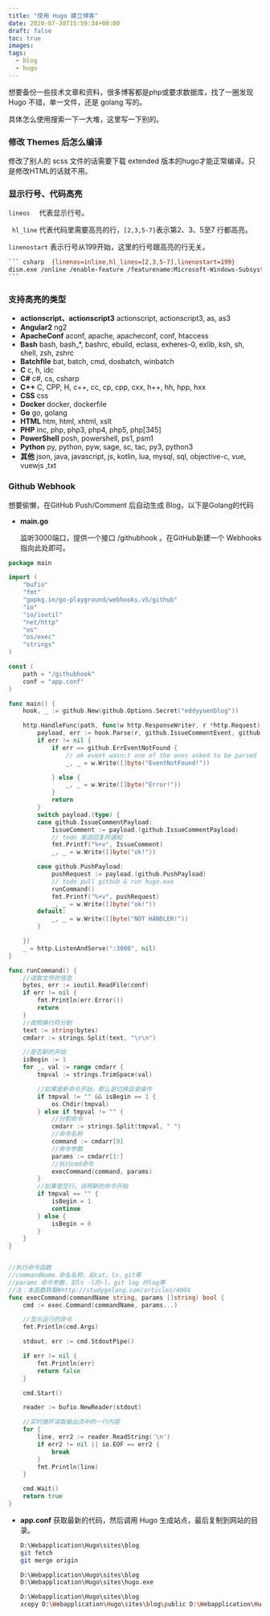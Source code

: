 ```yaml
---
title: "使用 Hugo 建立博客"
date: 2020-07-30T15:59:34+08:00
draft: false
toc: true
images:
tags: 
  - blog
  - hugo
---
```






想要备份一些技术文章和资料，很多博客都是php或要求数据库，找了一圈发现 Hugo 不错，单一文件，还是 golang 写的。

具体怎么使用搜索一下一大堆，这里写一下别的。

### 修改 Themes 后怎么编译

修改了别人的 scss 文件的话需要下载 extended 版本的hugo才能正常编译。只是修改HTML的话就不用。

### 显示行号、代码高亮

`lineos  ` 代表显示行号。

` hl_line` 代表代码里需要高亮的行，`[2,3,5-7]`表示第2、3、5至7 行都高亮。

`linenostart` 表示行号从199开始，这里的行号跟高亮的行无关。

``` bash
​``` csharp  {linenos=inline,hl_lines=[2,3,5-7],linenostart=199}
dism.exe /online /enable-feature /featurename:Microsoft-Windows-Subsystem-Linux /all /norestart
​```
```



### 支持高亮的类型

- **actionscript、actionscript3** actionscript, actionscript3, as, as3
- **Angular2**  ng2
- **ApacheConf** aconf, apache, apacheconf, conf, htaccess
- **Bash** bash, bash_*, bashrc, ebuild, eclass, exheres-0, exlib, ksh, sh, shell, zsh, zshrc
- **Batchfile** bat, batch, cmd, dosbatch, winbatch
- **C** c, h, idc
- **C#** c#, cs, csharp
- **C++**  C, CPP, H, c++, cc, cp, cpp, cxx, h++, hh, hpp, hxx
- **CSS** css
- **Docker**  docker, dockerfile
- **Go** go, golang
- **HTML** htm, html, xhtml, xslt
- **PHP** inc, php, php3, php4, php5, php[345]
- **PowerShell**  posh, powershell, ps1, psm1
- **Python** py, python, pyw, sage, sc, tac, py3, python3
- **其他** json, java, javascript, js, kotlin, lua, mysql, sql, objective-c, vue, vuewjs ,txt



### Github Webhook

想要偷懒，在GitHub Push/Comment 后自动生成 Blog，以下是Golang的代码

- **main.go**

  监听3000端口，提供一个接口 /githubhook 。在GitHub新建一个 Webhooks 指向此处即可。

``` go
package main

import (
	"bufio"
	"fmt"
	"gopkg.in/go-playground/webhooks.v5/github"
	"io"
	"io/ioutil"
	"net/http"
	"os"
	"os/exec"
	"strings"
)

const (
	path = "/githubhook"
	conf = "app.conf"
)

func main() {
	hook, _ := github.New(github.Options.Secret("eddyyuenblog"))

	http.HandleFunc(path, func(w http.ResponseWriter, r *http.Request) {
		payload, err := hook.Parse(r, github.IssueCommentEvent, github.PushEvent)
		if err != nil {
			if err == github.ErrEventNotFound {
				// ok event wasn;t one of the ones asked to be parsed
				_, _ = w.Write([]byte("EventNotFound!"))

			} else {
				_, _ = w.Write([]byte("Error!"))
			}
			return
		}
		switch payload.(type) {
		case github.IssueCommentPayload:
			IssueComment := payload.(github.IssueCommentPayload)
			// todo 发送回复的通知
			fmt.Printf("%+v", IssueComment)
			_, _ = w.Write([]byte("ok!"))

		case github.PushPayload:
			pushRequest := payload.(github.PushPayload)
			// todo pull github & run hugo.exe
			runCommand()
			fmt.Printf("%+v", pushRequest)
			_, _ = w.Write([]byte("ok!"))
		default:
			_, _ = w.Write([]byte("NOT HANDLER!"))
		}

	})
	_ = http.ListenAndServe(":3000", nil)
}

func runCommand() {
	//读取文件的信息
	bytes, err := ioutil.ReadFile(conf)
	if err != nil {
		fmt.Println(err.Error())
		return
	}
	//按照换行符分割
	text := string(bytes)
	cmdarr := strings.Split(text, "\r\n")

	//是否新的开始
	isBegin := 1
	for _, val := range cmdarr {
		tmpval := strings.TrimSpace(val)

		//如果是新命令开始，那么是切换目录操作
		if tmpval != "" && isBegin == 1 {
			os.Chdir(tmpval)
		} else if tmpval != "" {
			//分割命令
			cmdarr := strings.Split(tmpval, " ")
			//命令名称
			command := cmdarr[0]
			//命令参数
			params := cmdarr[1:]
			//执行cmd命令
			execCommand(command, params)
		}
		//如果是空行，说明新的命令开始
		if tmpval == "" {
			isBegin = 1
			continue
		} else {
			isBegin = 0
		}
	}
}


//执行命令函数
//commandName 命名名称，如cat，ls，git等
//params 命令参数，如ls -l的-l，git log 的log等
//注：本函数转载#http://studygolang.com/articles/4004
func execCommand(commandName string, params []string) bool {
	cmd := exec.Command(commandName, params...)

	//显示运行的命令
	fmt.Println(cmd.Args)

	stdout, err := cmd.StdoutPipe()

	if err != nil {
		fmt.Println(err)
		return false
	}

	cmd.Start()

	reader := bufio.NewReader(stdout)

	//实时循环读取输出流中的一行内容
	for {
		line, err2 := reader.ReadString('\n')
		if err2 != nil || io.EOF == err2 {
			break
		}
		fmt.Println(line)
	}

	cmd.Wait()
	return true
}

```

- **app.conf**
	获取最新的代码，然后调用 Hugo 生成站点，最后复制到网站的目录。

  ``` bash {linenos=inline,hl_lines=[1,5,8],linenostart=2}
  D:\Webapplication\Hugo\sites\blog
  git fetch
  git merge origin
  
  D:\Webapplication\Hugo\sites\blog
  D:\Webapplication\Hugo\sites\hugo.exe
  
  D:\Webapplication\Hugo\sites\blog
  xcopy D:\Webapplication\Hugo\sites\blog\public D:\Webapplication\Hugo\sites\public /e /k /y
  ```

  

